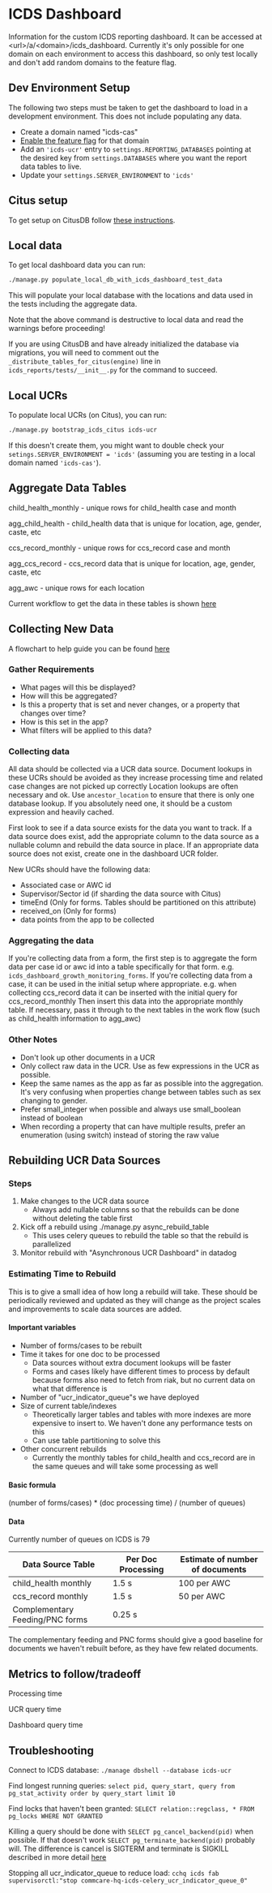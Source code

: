 ICDS Dashboard
==============

Information for the custom ICDS reporting dashboard. It can be accessed at \<url\>/a/\<domain\>/icds_dashboard.
Currently it's only possible for one domain on each environment to access this dashboard,
so only test locally and don't add random domains to the feature flag.

Dev Environment Setup
---------------------
The following two steps must be taken to get the dashboard to load in a development environment.
This does not include populating any data.

- Create a domain named "icds-cas"
- [Enable the feature flag](http://localhost:8000/hq/flags/edit/dashboard_icds_reports/) for that domain
- Add an `'icds-ucr'` entry to `settings.REPORTING_DATABASES` pointing at the desired key from
  `settings.DATABASES` where you want the report data tables to live.
- Update your `settings.SERVER_ENVIRONMENT` to `'icds'`

## Citus setup

To get setup on CitusDB follow [these instructions](https://github.com/dimagi/commcare-hq/blob/master/CITUSDB_SETUP.md).

## Local data

To get local dashboard data you can run:

```bash
./manage.py populate_local_db_with_icds_dashboard_test_data
```

This will populate your local database with the locations and data used in the tests
including the aggregate data.

Note that the above command is destructive to local data and read the warnings
before proceeding!

If you are using CitusDB and have already initialized the database via migrations, you will need to comment out
the `_distribute_tables_for_citus(engine)` line in `icds_reports/tests/__init__.py` for the command to succeed.

## Local UCRs

To populate local UCRs (on Citus), you can run:

```bash
./manage.py bootstrap_icds_citus icds-ucr
```

If this doesn't create them, you might want to double check your `setings.SERVER_ENVIRONMENT = 'icds'`
(assuming you are testing in a local domain named `'icds-cas'`).

Aggregate Data Tables
---------------------

child_health_monthly - unique rows for child_health case and month

agg_child_health - child_health data that is unique for location, age, gender, caste, etc

ccs_record_monthly - unique rows for ccs_record case and month

agg_ccs_record - ccs_record data that is unique for location, age, gender, caste, etc

agg_awc - unique rows for each location

Current workflow to get the data in these tables is shown [here](docs/current_state_aggregation.png)


Collecting New Data
-------------------

A flowchart to help guide you can be found [here](docs/new_indicator.png)

### Gather Requirements

- What pages will this be displayed?
- How will this be aggregated?
- Is this a property that is set and never changes, or a property that changes over time?
- How is this set in the app?
- What filters will be applied to this data?

### Collecting data

All data should be collected via a UCR data source.
Document lookups in these UCRs should be avoided as they increase processing time and related case changes are not picked up correctly
Location lookups are often necessary and ok. Use `ancestor_location` to ensure that there is only one database lookup.
If you absolutely need one, it should be a custom expression and heavily cached.

First look to see if a data source exists for the data you want to track.
If a data source does exist, add the appropriate column to the data source as a nullable column and rebuild the data source in place.
If an appropriate data source does not exist, create one in the dashboard UCR folder.

New UCRs should have the following data:
- Associated case or AWC id
- Supervisor/Sector id (if sharding the data source with Citus)
- timeEnd (Only for forms. Tables should be partitioned on this attribute)
- received_on (Only for forms)
- data points from the app to be collected

### Aggregating the data

If you're collecting data from a form, the first step is to aggregate the form data per case id or awc id into a table specifically for that form.
e.g. `icds_dashboard_growth_monitoring_forms`.
If you're collecting data from a case, it can be used in the initial setup where appropriate.
e.g. when collecting ccs_record data it can be inserted with the initial query for ccs_record_monthly
Then insert this data into the appropriate monthly table.
If necessary, pass it through to the next tables in the work flow (such as child_health information to agg_awc)

### Other Notes

- Don't look up other documents in a UCR
- Only collect raw data in the UCR. Use as few expressions in the UCR as possible.
- Keep the same names as the app as far as possible into the aggregation.
  It's very confusing when properties change between tables such as sex changing to gender.
- Prefer small_integer when possible and always use small_boolean instead of boolean
- When recording a property that can have multiple results, prefer an enumeration (using switch) instead of storing the raw value

Rebuilding UCR Data Sources
---------------------------

### Steps

1. Make changes to the UCR data source
   - Always add nullable columns so that the rebuilds can be done without deleting the table first
2. Kick off a rebuild using ./manage.py async_rebuild_table
   - This uses celery queues to rebuild the table so that the rebuild is parallelized
3. Monitor rebuild with "Asynchronous UCR Dashboard" in datadog

### Estimating Time to Rebuild

This is to give a small idea of how long a rebuild will take.
These should be periodically reviewed and updated as they will change as the project scales and improvements to scale data sources are added.

#### Important variables

- Number of forms/cases to be rebuilt
- Time it takes for one doc to be processed
  - Data sources without extra document lookups will be faster
  - Forms and cases likely have different times to process by default because forms also need to fetch from riak, but no current data on what that difference is
- Number of "ucr_indicator_queue"s we have deployed
- Size of current table/indexes
  - Theoretically larger tables and tables with more indexes are more expensive to insert to. We haven't done any performance tests on this
  - Can use table partitioning to solve this
- Other concurrent rebuilds
  - Currently the monthly tables for child_health and ccs_record are in the same queues and will take some processing as well

#### Basic formula

(number of forms/cases) * (doc processing time) / (number of queues)

#### Data

Currently number of queues on ICDS is 79

| Data Source Table | Per Doc Processing | Estimate of number of documents |
| --- | --- | --- |
| child_health monthly | 1.5 s | 100 per AWC |
| ccs_record monthly | 1.5 s | 50 per AWC |
| Complementary Feeding/PNC forms | 0.25 s | |

The complementary feeding and PNC forms should give a good baseline for documents we haven't rebuilt before, as they have few related documents.

Metrics to follow/tradeoff
--------------------------
Processing time

UCR query time

Dashboard query time

Troubleshooting
---------------

Connect to ICDS database: `./manage dbshell --database icds-ucr`

Find longest running queries: `select pid, query_start, query from pg_stat_activity order by query_start limit 10`

Find locks that haven't been granted: `SELECT relation::regclass, * FROM pg_locks WHERE NOT GRANTED`

Killing a query should be done with `SELECT pg_cancel_backend(pid)` when possible.
If that doesn't work `SELECT pg_terminate_backend(pid)` probably will.
The difference is cancel is SIGTERM and terminate is SIGKILL described in more detail [here](https://www.postgresql.org/docs/current/server-shutdown.html)

Stopping all ucr_indicator_queue to reduce load: `cchq icds fab supervisorctl:"stop commcare-hq-icds-celery_ucr_indicator_queue_0"`
